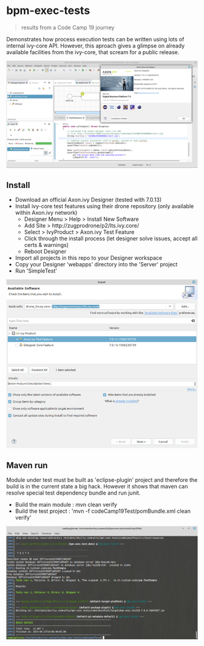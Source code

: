 # bpm-exec-tests

> results from a Code Camp 19 journey


Demonstrates how process execution tests can be written using lots of internal ivy-core API. However, this aproach gives a glimpse on already available facilities from the ivy-core, that scream for a public release.

![70-bpm.test](doc/img/designer70lts_runningBpmExecTests_codeCamp19.png)

## Install
- Download an official Axon.ivy Designer (tested with 7.0.13)
- Install ivy-core test features using their drone repository (only available within Axon.ivy network)
	- Designer Menu > Help > Install New Software
	- Add Site > http://zugprodrone/p2/lts.ivy.core/
	- Select > IvyProduct > Axon.ivy Test Feature
	- Click through the install process (let designer solve issues, accept all certs & warnings)
	- Reboot Designer
- Import all projects in this repo to your Designer workspace
- Copy your Designer 'webapps' directory into the 'Server' project
- Run 'SimpleTest'

![installDesigner](doc/img/lts_install_testFeature_fromDrone.png)

## Maven run
Module under test must be built as 'eclipse-plugin' project and therefore
the build is in the current state a big hack. However it shows that maven
can resolve special test dependency bundle and run junit.

- Build the main module : mvn clean verify
- Build the test project : 'mvn -f codeCamp19Test/pomBundle.xml clean verify'

![mvnBuild](doc/img/mvn.bpm.exec.tests.png)